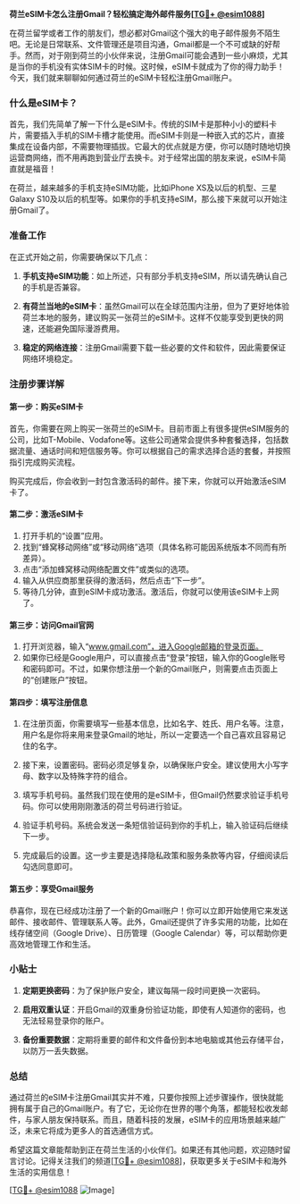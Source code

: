**荷兰eSIM卡怎么注册Gmail？轻松搞定海外邮件服务[[TG💪+ @esim1088](https://t.me/s/esim1088)]**

在荷兰留学或者工作的朋友们，想必都对Gmail这个强大的电子邮件服务不陌生吧。无论是日常联系、文件管理还是项目沟通，Gmail都是一个不可或缺的好帮手。然而，对于刚到荷兰的小伙伴来说，注册Gmail可能会遇到一些小麻烦，尤其是当你的手机没有实体SIM卡的时候。这时候，eSIM卡就成为了你的得力助手！今天，我们就来聊聊如何通过荷兰的eSIM卡轻松注册Gmail账户。

### 什么是eSIM卡？

首先，我们先简单了解一下什么是eSIM卡。传统的SIM卡是那种小小的塑料卡片，需要插入手机的SIM卡槽才能使用。而eSIM卡则是一种嵌入式的芯片，直接集成在设备内部，不需要物理插拔。它最大的优点就是方便，你可以随时随地切换运营商网络，而不用再跑到营业厅去换卡。对于经常出国的朋友来说，eSIM卡简直就是福音！

在荷兰，越来越多的手机支持eSIM功能，比如iPhone XS及以后的机型、三星Galaxy S10及以后的机型等。如果你的手机支持eSIM，那么接下来就可以开始注册Gmail了。

### 准备工作

在正式开始之前，你需要确保以下几点：

1. **手机支持eSIM功能**：如上所述，只有部分手机支持eSIM，所以请先确认自己的手机是否兼容。
   
2. **有荷兰当地的eSIM卡**：虽然Gmail可以在全球范围内注册，但为了更好地体验荷兰本地的服务，建议购买一张荷兰的eSIM卡。这样不仅能享受到更快的网速，还能避免国际漫游费用。

3. **稳定的网络连接**：注册Gmail需要下载一些必要的文件和软件，因此需要保证网络环境稳定。

### 注册步骤详解

#### 第一步：购买eSIM卡

首先，你需要在网上购买一张荷兰的eSIM卡。目前市面上有很多提供eSIM服务的公司，比如T-Mobile、Vodafone等。这些公司通常会提供多种套餐选择，包括数据流量、通话时间和短信服务等。你可以根据自己的需求选择合适的套餐，并按照指引完成购买流程。

购买完成后，你会收到一封包含激活码的邮件。接下来，你就可以开始激活eSIM卡了。

#### 第二步：激活eSIM卡

1. 打开手机的“设置”应用。
2. 找到“蜂窝移动网络”或“移动网络”选项（具体名称可能因系统版本不同而有所差异）。
3. 点击“添加蜂窝移动网络配置文件”或类似的选项。
4. 输入从供应商那里获得的激活码，然后点击“下一步”。
5. 等待几分钟，直到eSIM卡成功激活。激活后，你就可以使用该eSIM卡上网了。

#### 第三步：访问Gmail官网

1. 打开浏览器，输入“www.gmail.com”，进入Google邮箱的登录页面。
2. 如果你已经是Google用户，可以直接点击“登录”按钮，输入你的Google账号和密码即可。不过，如果你想注册一个新的Gmail账户，则需要点击页面上的“创建账户”按钮。

#### 第四步：填写注册信息

1. 在注册页面，你需要填写一些基本信息，比如名字、姓氏、用户名等。注意，用户名是你将来用来登录Gmail的地址，所以一定要选一个自己喜欢且容易记住的名字。
   
2. 接下来，设置密码。密码必须足够复杂，以确保账户安全。建议使用大小写字母、数字以及特殊字符的组合。

3. 填写手机号码。虽然我们现在使用的是eSIM卡，但Gmail仍然要求验证手机号码。你可以使用刚刚激活的荷兰号码进行验证。

4. 验证手机号码。系统会发送一条短信验证码到你的手机上，输入验证码后继续下一步。

5. 完成最后的设置。这一步主要是选择隐私政策和服务条款等内容，仔细阅读后勾选同意即可。

#### 第五步：享受Gmail服务

恭喜你，现在已经成功注册了一个新的Gmail账户！你可以立即开始使用它来发送邮件、接收邮件、管理联系人等。此外，Gmail还提供了许多实用的功能，比如在线存储空间（Google Drive）、日历管理（Google Calendar）等，可以帮助你更高效地管理工作和生活。

### 小贴士

1. **定期更换密码**：为了保护账户安全，建议每隔一段时间更换一次密码。
   
2. **启用双重认证**：开启Gmail的双重身份验证功能，即使有人知道你的密码，也无法轻易登录你的账户。

3. **备份重要数据**：定期将重要的邮件和文件备份到本地电脑或其他云存储平台，以防万一丢失数据。

### 总结

通过荷兰的eSIM卡注册Gmail其实并不难，只要你按照上述步骤操作，很快就能拥有属于自己的Gmail账户。有了它，无论你在世界的哪个角落，都能轻松收发邮件，与家人朋友保持联系。而且，随着科技的发展，eSIM卡的应用场景越来越广泛，未来它将成为更多人的首选通信方式。

希望这篇文章能帮助到正在荷兰生活的小伙伴们。如果还有其他问题，欢迎随时留言讨论。记得关注我们的频道[[TG💪+ @esim1088](https://t.me/s/esim1088)]，获取更多关于eSIM卡和海外生活的实用信息！

[[TG💪+ @esim1088](https://t.me/s/esim1088) ![Image](https://i.postimg.cc/4NQfJmqS/Snipaste-2025-05-13-00-14-12.png)]
